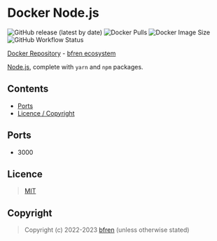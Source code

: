 # Docker Node.js

![GitHub release (latest by date)](https://img.shields.io/github/v/release/bfren/docker-node) ![Docker Pulls](https://img.shields.io/endpoint?url=https%3A%2F%2Fbfren.dev%2Fdocker%2Fpulls%2Fnode) ![Docker Image Size](https://img.shields.io/endpoint?url=https%3A%2F%2Fbfren.dev%2Fdocker%2Fsize%2Fnode) ![GitHub Workflow Status](https://img.shields.io/github/actions/workflow/status/bfren/docker-node/dev.yml?branch=main)

[Docker Repository](https://hub.docker.com/r/bfren/nginx-webdav) - [bfren ecosystem](https://github.com/bfren/docker)

[Node.js](https://nodejs.org), complete with `yarn` and `npm` packages.

## Contents

* [Ports](#ports)
* [Licence / Copyright](#licence)

## Ports

* 3000

## Licence

> [MIT](https://mit.bfren.dev/2022)

## Copyright

> Copyright (c) 2022-2023 [bfren](https://bfren.dev) (unless otherwise stated)
